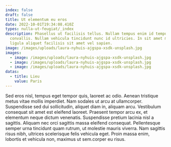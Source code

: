 ```yaml
---
index: false
draft: false
title: Ut elementum eu eros
date: 2022-10-01T19:34:08.410Z
types: nulla-ut-feugiat/_index
description: Phasellus ut facilisis tellus. Nullam tempus enim id tempus
  convallis. Nullam vehicula tincidunt nunc id ultricies. In sit amet magna id
  ligula aliquet facilisis sit amet vel sapien.
image: /images/uploads/laura-nyhuis-ajgspa-xsdk-unsplash.jpg
images: 
  - image: /images/uploads/laura-nyhuis-ajgspa-xsdk-unsplash.jpg
  - image: /images/uploads/laura-nyhuis-ajgspa-xsdk-unsplash.jpg
  - image: /images/uploads/laura-nyhuis-ajgspa-xsdk-unsplash.jpg
datas:
  - title: Lieu
    value: Paris
---
```

Sed eros nisl, tempus eget tempor quis, laoreet ac odio. Aenean tristique metus vitae mollis imperdiet. Nam sodales ut arcu at ullamcorper. Suspendisse sed dui sollicitudin, aliquet diam in, aliquam arcu. Vestibulum consequat sit amet est eleifend laoreet. Praesent tempor arcu ex, et elementum neque dictum venenatis. Suspendisse pretium lacinia nisl a sagittis. Aliquam nec orci sagittis massa eleifend consequat. Pellentesque semper urna tincidunt quam rutrum, ut molestie mauris viverra. Nam sagittis risus nibh, ultrices scelerisque felis vehicula eget. Proin massa enim, lobortis et vehicula non, maximus ut sem.corper eu risus.
